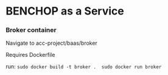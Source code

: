 # BENCHOP as a Service

### Broker container

  Navigate to acc-project/baas/broker
  
  Requires Dockerfile

  run: 
    ```
    sudo docker build -t broker . 
    sudo docker run broker
    ```
